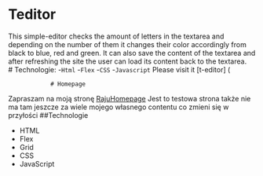 # Teditor
   This simple-editor checks the amount of letters in the textarea
                and depending on the number of them it changes their color
                accordingly from black to blue, red and green. It can also save
                the content of the textarea and after refreshing the site the
                user can load its content back to the textarea.  
                # Technologie:
                -`Html`
                -`Flex`
                -`CSS`
                -`Javascript`
                Please visit it [t-editor] (


                
                # Homepage
Zapraszam na moją stronę [RajuHomepage](https://rajutestsite.netlify.app)
Jest to testowa strona także nie ma tam jeszcze za wiele mojego własnego contentu co zmieni się w przyłości
##Technologie 
- HTML
- Flex
- Grid
- CSS
- JavaScript

                   
